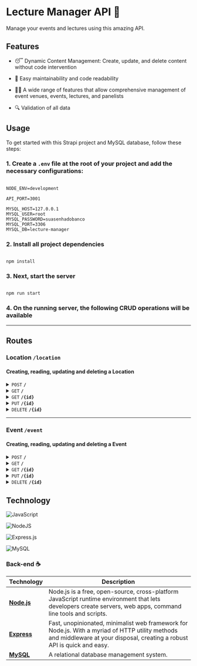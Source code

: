 # Lecture Manager API :microphone:

Manage your events and lectures using this amazing API.

## Features

- :sleeping: Dynamic Content Management: Create, update, and delete content without code intervention

- :broom: Easy maintainability and code readability

- :teacher: A wide range of features that allow comprehensive management of event venues, events, lectures, and panelists

- :mag: Validation of all data

## Usage

To get started with this Strapi project and MySQL database, follow these steps:

### 1. Create a `.env` file at the root of your project and add the necessary configurations:

```shell

NODE_ENV=development

API_PORT=3001

MYSQL_HOST=127.0.0.1
MYSQL_USER=root
MYSQL_PASSWORD=suasenhadobanco
MYSQL_PORT=3306
MYSQL_DB=lecture-manager

```

### 2. Install all project dependencies

```shell

npm install

```

### 3. Next, start the server

```shell

npm run start

```

### 4. On the running server, the following CRUD operations will be available

---

## Routes

### Location <code><b>/location</b></code>

#### Creating, reading, updating and deleting a Location

<details>
 <summary><code>POST</code> <code><b>/</b></code></summary>

##### Parameters

> None

##### Request Body

> | Field | Type   | Required | Description       |
> | ----- | ------ | -------- | ----------------- |
> | name  | String | Yes      | The location name |

##### Responses

> | HTTP Code | Content-Type       | Response                                                                                                                                                       |
> | --------- | ------------------ | -------------------------------------------------------------------------------------------------------------------------------------------------------------- |
> | `201`     | `application/json` | `{"message": "Location created!","data": {"fieldCount": 0,"affectedRows": 1,"insertId": 20,"info": "","serverStatus": 2,"warningStatus": 0,"changedRows": 0}}` |
> | `400`     | `application/json` | `{"error": "\"name\" is required"}`                                                                                                                            |
> | `409`     | `application/json` | `{"error": "Location already exists"}`                                                                                                                         |

##### Example cURL Command

```bash
curl --request POST \
--url http://localhost:3001/location \
--header 'Content-Type: application/json' \
--data '{
  "name": "Municipal theater"
}'
```

</details>

<details>
 <summary><code>GET</code> <code><b>/</b></code></summary>

##### Parameters

> None

##### Request Body

> None

##### Responses

> | HTTP Code | Content-Type       | Response                                                                                                                                                                                                                                                                               |
> | --------- | ------------------ | -------------------------------------------------------------------------------------------------------------------------------------------------------------------------------------------------------------------------------------------------------------------------------------- |
> | `200`     | `application/json` | ` {"message": "All locations found!",   "data": [{ "location_id": 18,   "location": "Municipal theater",    "events": [ {   "event_id": 42, "name": "The Best Stand Up Festival", "begin_date_time": "2024-12-10T18:00:00.000Z", "end_date_time": "2024-12-19T21:00:00.000Z"  }   ]}]` |

##### Example cURL Command

```bash
curl --request GET \
--url http://localhost:3001/location
```

</details>

<details>
 <summary><code>GET</code> <code><b>/{id}</b></code></summary>

##### Parameters

> | Field | Type | Required | Description     |
> | ----- | ---- | -------- | --------------- |
> | id    | int  | Yes      | The location id |

##### Request Body

> None

##### Responses

> | HTTP Code | Content-Type       | Response                                                                                                                                                                                                                                                            |
> | --------- | ------------------ | ------------------------------------------------------------------------------------------------------------------------------------------------------------------------------------------------------------------------------------------------------------------- |
> | `200`     | `application/json` | ` {"message": "Location found!",   "data": [{ "location_id": 18,   "location": "Municipal theater",    "events": [ {   "event_id": 42, "name": "Anime Brasil", "begin_date_time": "2024-06-22T21:00:00.000Z", "end_date_time": "2024-07-01T00:00:00.000Z"  }   ]}]` |
> | `204`     | `application/json` | ` {"error": "Location not found"}`                                                                                                                                                                                                                                  |

##### Example cURL Command

```bash
curl --request GET \
--url http://localhost:3001/location/18
```

</details>

<details>
 <summary><code>PUT</code> <code><b>/{id}</b></code></summary>

##### Parameters

> | Field | Type | Required | Description     |
> | ----- | ---- | -------- | --------------- |
> | id    | int  | Yes      | The location id |

##### Request Body

> | Field | Type   | Required | Description       |
> | ----- | ------ | -------- | ----------------- |
> | name  | String | Yes      | The location name |

##### Responses

> | HTTP Code | Content-Type       | Response                                                                                                                                                                                              |
> | --------- | ------------------ | ----------------------------------------------------------------------------------------------------------------------------------------------------------------------------------------------------- | --- |
> | `200`     | `application/json` | `{"message": "Location updated!","data": {"fieldCount": 0,"affectedRows": 1,"insertId": 0,"info": "Rows matched: 1  Changed: 1  Warnings: 0","serverStatus": 2,"warningStatus": 0,"changedRows": 1}}` |
> | `400`     | `application/json` | `{"error": "\"name\" is required"}`                                                                                                                                                                   |
> | `404`     | `application/json` | `{"error": "Location not found"}`                                                                                                                                                                     |     |

##### Example cURL Command

```bash
curl --request PUT \
--url http://localhost:3001/location/1 \
--header 'Content-Type: application/json' \
--data '{
	"name":"Quadra"
}'
```

</details>

<details>
 <summary><code>DELETE</code> <code><b>/{id}</b></code></summary>

##### Parameters

> | Field | Type | Required | Description     |
> | ----- | ---- | -------- | --------------- |
> | id    | int  | Yes      | The location id |

##### Request Body

> None

##### Responses

> | HTTP Code | Content-Type       | Response                                                                                                                                                                                                                                                            |
> | --------- | ------------------ | ------------------------------------------------------------------------------------------------------------------------------------------------------------------------------------------------------------------------------------------------------------------- |
> | `200`     | `application/json` | ` {"message": "Event deleted!",   "data": { "fieldCount": 0, "affectedRows": 1, "insertId": 0, "info": "","serverStatus": 2, "warningStatus": 0, "changedRows": 0}` |
> | `204`     | `application/json` | ` {"error": "Location not found"}`                                                                                                                                                                                                                                  |

##### Example cURL Command

```bash
curl --request DELETE \
--url http://localhost:3001/location/18
```

</details>

---

### Event <code><b>/event</b></code>

#### Creating, reading, updating and deleting a Event

<details>
 <summary><code>POST</code> <code><b>/</b></code></summary>

##### Parameters

> None

##### Request Body

> | Field           | Type   | Required | Description                                       |
> | --------------- | ------ | -------- | ------------------------------------------------- |
> | name            | String | Yes      | The event name                                    |
> | begin_date_time | String | Yes      | start event timestamp. ex.: "2024-12-19 21:00:00" |
> | end_date_time   | String | Yes      | start event timestamp. ex.: "2024-12-19 21:00:00" |
> | location        | String | Yes      | The location name                                 |

##### Responses

> | HTTP Code | Content-Type       | Response                                                                                                                                                    |
> | --------- | ------------------ | ----------------------------------------------------------------------------------------------------------------------------------------------------------- |
> | `201`     | `application/json` | `{"message": "Event created!","data": {"fieldCount": 0,"affectedRows": 1,"insertId": 20,"info": "","serverStatus": 2,"warningStatus": 0,"changedRows": 0}}` |
> | `400`     | `application/json` | `{"error": "\"begin_date_time\" is required"}`                                                                                                              |
> | `409`     | `application/json` | `"error": "Sorry, the location is already reserved for this date."`                                                                                         |

##### Example cURL Command

```bash
curl --request POST \
--url http://localhost:3001/event \
--header 'Content-Type: application/json' \
--data '{
	"name": "The Best Stand Up Festival",
	"begin_date_time": "2024-12-10 18:00:00",
	"end_date_time": "2024-12-19  21:00:00",
	"location": "Municipal Theater"
}'
```

</details>

<details>
 <summary><code>GET</code> <code><b>/</b></code></summary>

##### Parameters

> None

##### Request Body

> None

##### Responses

> | HTTP Code | Content-Type       | Response                                                                                                                                                                                                                                                                                                                                                                           |
> | --------- | ------------------ | ---------------------------------------------------------------------------------------------------------------------------------------------------------------------------------------------------------------------------------------------------------------------------------------------------------------------------------------------------------------------------------- |
> | `200`     | `application/json` | ` {"message": "All events found!",   "data": [{ "event_id": 42, "name": "The Best Stand Up Festival", "begin_date_time": "2024-12-10T18:00:00.000Z", "end_date_time": "2024-12-19T21:00:00.000Z",   "location": "Municipal theater",    "lectures": [ {   "lecture_id": 21, "theme": "Laugh with Jimmy", "begin_date_time": "2024-12-12T21:00:00.000Z", "panelist_id": 4  }   ]}]` |

##### Example cURL Command

```bash
curl --request GET \
--url http://localhost:3001/event
```

</details>

<details>
 <summary><code>GET</code> <code><b>/{id}</b></code></summary>

##### Parameters

> | Field | Type | Required | Description  |
> | ----- | ---- | -------- | ------------ |
> | id    | int  | Yes      | The event id |

##### Request Body

> None

##### Responses

> | HTTP Code | Content-Type       | Response                                                                                                                                                                                                                                                                                                                                                                           |
> | --------- | ------------------ | ---------------------------------------------------------------------------------------------------------------------------------------------------------------------------------------------------------------------------------------------------------------------------------------------------------------------------------------------------------------------------------- |
> | `200`     | `application/json` | ` {"message": "All events found!",   "data": [{ "event_id": 42, "name": "The Best Stand Up Festival", "begin_date_time": "2024-12-10T18:00:00.000Z", "end_date_time": "2024-12-19T21:00:00.000Z",   "location": "Municipal theater",    "lectures": [ {   "lecture_id": 21, "theme": "Laugh with Jimmy", "begin_date_time": "2024-12-12T21:00:00.000Z", "panelist_id": 4  }   ]}]` |
> | `204`     | `application/json` | ` {"error": "Event not found"}`                                                                                                                                                                                                                                                                                                                                                    |

##### Example cURL Command

```bash
curl --request GET \
--url http://localhost:3001/event/42
```

</details>

<details>
 <summary><code>PUT</code> <code><b>/{id}</b></code></summary>

##### Parameters

> | Field | Type | Required | Description  |
> | ----- | ---- | -------- | ------------ |
> | id    | int  | Yes      | The event id |

##### Request Body

> | Field           | Type   | Required | Description                                       |
> | --------------- | ------ | -------- | ------------------------------------------------- |
> | name            | String | Yes      | The event name                                    |
> | begin_date_time | String | Yes      | start event timestamp. ex.: "2024-12-19 21:00:00" |
> | end_date_time   | String | Yes      | start event timestamp. ex.: "2024-12-19 21:00:00" |
> | location        | String | Yes      | The location name                                 |

##### Responses

> | HTTP Code | Content-Type       | Response                                                                                                                                                                                              |
> | --------- | ------------------ | ----------------------------------------------------------------------------------------------------------------------------------------------------------------------------------------------------- | --- |
> | `200`     | `application/json` | `{"message": "Event updated!","data": {"fieldCount": 0,"affectedRows": 1,"insertId": 0,"info": "Rows matched: 1  Changed: 1  Warnings: 0","serverStatus": 2,"warningStatus": 0,"changedRows": 1}}` |
> | `400`     | `application/json` | `{"error": "\"name\" is required"}`                                                                                                                                                                   |
> | `404`     | `application/json` | `{"error": "Event not found"}`                                                                                                                                                                     |     |

##### Example cURL Command

```bash
curl --request PUT \
--url http://localhost:3001/event/38 \
--header 'Content-Type: application/json' \
--data '{
	"name": "Laugh with Jimmy",
	"begin_date_time": "2024-12-13 18:00:00",
	"end_date_time": "2024-12-19  21:00:00",
	"location": "Municipal theater"
}'
```

</details>

<details>
 <summary><code>DELETE</code> <code><b>/{id}</b></code></summary>

##### Parameters

> | Field | Type | Required | Description     |
> | ----- | ---- | -------- | --------------- |
> | id    | int  | Yes      | The location id |

##### Request Body

> None

##### Responses

> | HTTP Code | Content-Type       | Response                                                                                                                                                                                                                                                            |
> | --------- | ------------------ | ------------------------------------------------------------------------------------------------------------------------------------------------------------------------------------------------------------------------------------------------------------------- |
> | `200`     | `application/json` | ` {"message": "Event deleted!",   "data": { "fieldCount": 0, "affectedRows": 1, "insertId": 0, "info": "","serverStatus": 2, "warningStatus": 0, "changedRows": 0}` |
> | `204`     | `application/json` | ` {"error": "Location not found"}`                                                                                                                                                                                                                                  |

##### Example cURL Command

```bash
curl --request DELETE \
--url http://localhost:3001/event/42
```

</details>

## Technology

![JavaScript](https://img.shields.io/badge/javascript-%23323330.svg?style=for-the-badge&logo=javascript&logoColor=%23F7DF1E)

![NodeJS](https://img.shields.io/badge/node.js-6DA55F?style=for-the-badge&logo=node.js&logoColor=white)

![Express.js](https://img.shields.io/badge/express.js-%23404d59.svg?style=for-the-badge&logo=express&logoColor=%2361DAFB)

![MySQL](https://img.shields.io/badge/mysql-%2300f.svg?style=for-the-badge&logo=mysql&logoColor=white)

### Back-end :coffee:

| Technology                           | Description                                                                                                                                                                |
| ------------------------------------ | -------------------------------------------------------------------------------------------------------------------------------------------------------------------------- |
| [**Node.js**](https://nodejs.org/en) | Node.js is a free, open-source, cross-platform JavaScript runtime environment that lets developers create servers, web apps, command line tools and scripts.               |
| [**Express**](http://expressjs.com/) | Fast, unopinionated, minimalist web framework for Node.js. With a myriad of HTTP utility methods and middleware at your disposal, creating a robust API is quick and easy. |
| [**MySQL**](https://www.mysql.com/)  | A relational database management system.                                                                                                                                   |

